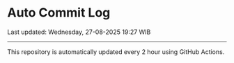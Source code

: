 # Auto Commit Log

Last updated: Wednesday, 27-08-2025 19:27 WIB

---

This repository is automatically updated every 2 hour using GitHub Actions.
